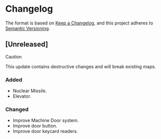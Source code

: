 # Changelog

The format is based on [Keep a Changelog](https://keepachangelog.com/en/1.1.0/),
and this project adheres to [Semantic Versioning](https://semver.org/spec/v2.0.0.html).

## [Unreleased]

> [!CAUTION]
> This update contains destructive changes and will break existing maps.

### Added

- Nuclear Missile.
- Elevator.

### Changed

- Improve Machine Door system.
- Improve door button.
- Improve door keycard readers.
